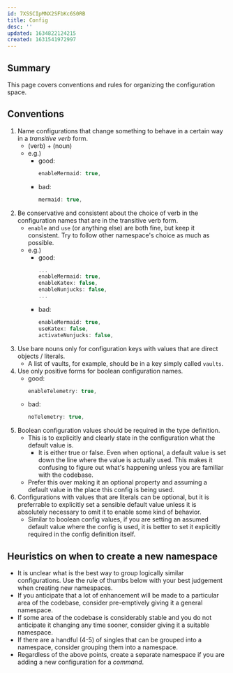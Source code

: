 ```yaml
---
id: 7XSSCIpMNX2SFbKc6S0RB
title: Config
desc: ''
updated: 1634822124215
created: 1631541972997
---
```


## Summary

This page covers conventions and rules for organizing the configuration space.  

## Conventions
1. Name configurations that change something to behave in a certain way in a _transitive verb_ form.
    - (verb) + (noun)
    - e.g.)
      - good: 
        ```js
        enableMermaid: true,
        ```
      - bad:
        ```js
        mermaid: true,
        ```
1. Be conservative and consistent about the choice of verb in the configuration names that are in the transitive verb form.
    - `enable` and `use` (or anything else) are both fine, but keep it consistent. Try to follow other namespace's choice as much as possible.
    - e.g.)
      - good:
        ```js
        ...
        enableMermaid: true,
        enableKatex: false,
        enableNunjucks: false,
        ...
        ```
      - bad:
        ```js
        enableMermaid: true,
        useKatex: false,
        activateNunjucks: false,
        ```
1. Use bare nouns only for configuration keys with values that are direct objects / literals.
    - A list of vaults, for example, should be in a key simply called `vaults`.
1. Use only positive forms for boolean configuration names.
    - good: 
      ```js
      enableTelemetry: true,
      ```
    - bad: 
      ```js
      noTelemetry: true,
      ```
1. Boolean configuration values should be required in the type definition.
    - This is to explicitly and clearly state in the configuration what the default value is.
      - It is either true or false. Even when optional, a default value is set down the line where the value is actually used. This makes it confusing to figure out what's happening unless you are familiar with the codebase.
    - Prefer this over making it an optional property and assuming a default value in the place this config is being used.
1. Configurations with values that are literals can be optional, but it is preferrable to explicitly set a sensible default value unless it is absolutely necessary to omit it to enable some kind of behavior.
    - Similar to boolean config values, if you are setting an assumed default value where the config is used, it is better to set it explicitly required in the config definition itself.

## Heuristics on when to create a new namespace
- It is unclear what is the best way to group logically similar configurations. Use the rule of thumbs below with your best judgement when creating new namespaces.
- If you anticipate that a lot of enhancement will be made to a particular area of the codebase, consider pre-emptively giving it a general namespace.
- If some area of the codebase is considerably stable and you do not anticipate it changing any time sooner, consider giving it a suitable namespace.
- If there are a handful (4-5) of singles that can be grouped into a namespace, consider grouping them into a namespace.
- Regardless of the above points, create a separate namespace if you are adding a new configuration for a _command_.
